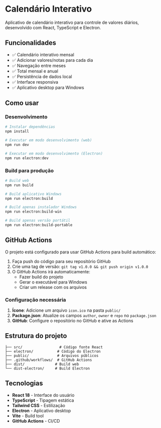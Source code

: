 # Calendário Interativo

Aplicativo de calendário interativo para controle de valores diários, desenvolvido com React, TypeScript e Electron.

## Funcionalidades

- ✅ Calendário interativo mensal
- ✅ Adicionar valores/notas para cada dia
- ✅ Navegação entre meses
- ✅ Total mensal e anual
- ✅ Persistência de dados local
- ✅ Interface responsiva
- ✅ Aplicativo desktop para Windows

## Como usar

### Desenvolvimento

```bash
# Instalar dependências
npm install

# Executar em modo desenvolvimento (web)
npm run dev

# Executar em modo desenvolvimento (Electron)
npm run electron:dev
```

### Build para produção

```bash
# Build web
npm run build

# Build aplicativo Windows
npm run electron:build

# Build apenas instalador Windows
npm run electron:build-win

# Build apenas versão portátil
npm run electron:build-portable
```

## GitHub Actions

O projeto está configurado para usar GitHub Actions para build automático:

1. Faça push do código para seu repositório GitHub
2. Crie uma tag de versão: `git tag v1.0.0 && git push origin v1.0.0`
3. O GitHub Actions irá automaticamente:
   - Fazer build do projeto
   - Gerar o executável para Windows
   - Criar um release com os arquivos

### Configuração necessária

1. **Ícone**: Adicione um arquivo `icon.ico` na pasta `public/`
2. **Package.json**: Atualize os campos `author`, `owner` e `repo` no `package.json`
3. **GitHub**: Configure o repositório no GitHub e ative as Actions

## Estrutura do projeto

```
├── src/                 # Código fonte React
├── electron/           # Código do Electron
├── public/             # Arquivos públicos
├── .github/workflows/  # GitHub Actions
├── dist/              # Build web
└── dist-electron/     # Build Electron
```

## Tecnologias

- **React 18** - Interface do usuário
- **TypeScript** - Tipagem estática
- **Tailwind CSS** - Estilização
- **Electron** - Aplicativo desktop
- **Vite** - Build tool
- **GitHub Actions** - CI/CD
